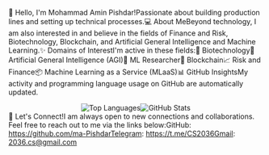 👋 Hello, I'm Mohammad Amin Pishdar!Passionate about building production lines and setting up technical processes.💻 About MeBeyond technology, I am also interested in and believe in the fields of Finance and Risk, Biotechnology, Blockchain, and Artificial General Intelligence and Machine Learning.✨ Domains of InterestI'm active in these fields:🔬 Biotechnology🤖 Artificial General Intelligence (AGI)🧠 ML Researcher🔗 Blockchain📈 Risk and Finance📦 Machine Learning as a Service (MLaaS)📊 GitHub InsightsMy activity and programming language usage on GitHub are automatically updated.<div align="center"><img src="https://www.google.com/search?q=https://github-readme-stats.vercel.app/api/top-langs/%3Fusername%3Dma-Pishdar%26layout%3Dcompact%26theme%3Dvision-friendly-light" alt="Top Languages" /><img src="https://www.google.com/search?q=https://github-readme-stats.vercel.app/api%3Fusername%3Dma-Pishdar%26show_icons%3Dtrue%26theme%3Dvision-friendly-light" alt="GitHub Stats" /></div>🤝 Let's Connect!I am always open to new connections and collaborations. Feel free to reach out to me via the links below:GitHub: https://github.com/ma-PishdarTelegram: https://t.me/CS2036Gmail: 2036.cs@gmail.com
